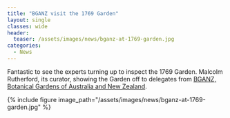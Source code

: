 ```yaml
---
title: "BGANZ visit the 1769 Garden"
layout: single
classes: wide
header:
  teaser: /assets/images/news/bganz-at-1769-garden.jpg
categories:
  - News
---
```


Fantastic to see the experts turning up to inspect the 1769 Garden. Malcolm Rutherford, its curator, showing the Garden off to delegates from [BGANZ, Botanical Gardens of Australia and New Zealand](https://www.bganz.org.au/).

{% include figure image_path="/assets/images/news/bganz-at-1769-garden.jpg" %}
